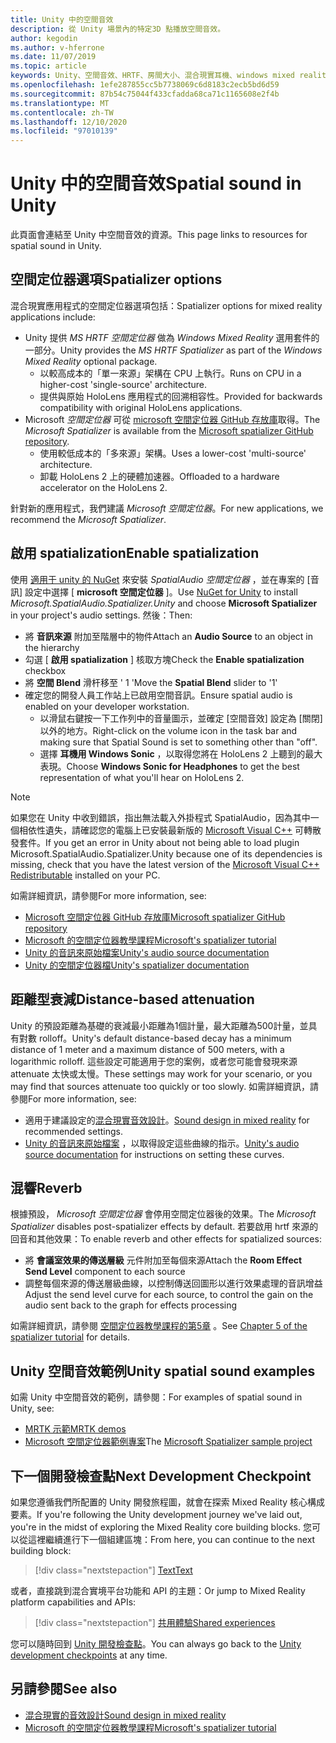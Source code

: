 ```yaml
---
title: Unity 中的空間音效
description: 從 Unity 場景內的特定3D 點播放空間音效。
author: kegodin
ms.author: v-hferrone
ms.date: 11/07/2019
ms.topic: article
keywords: Unity、空間音效、HRTF、房間大小、混合現實耳機、windows mixed reality 耳機、虛擬實境耳機、MRTK、混合現實工具組、空間定位器、回音
ms.openlocfilehash: 1efe287855cc5b7738069c6d8183c2ecb5bd6d59
ms.sourcegitcommit: 87b54c75044f433cfadda68ca71c1165608e2f4b
ms.translationtype: MT
ms.contentlocale: zh-TW
ms.lasthandoff: 12/10/2020
ms.locfileid: "97010139"
---
```

# <a name="spatial-sound-in-unity"></a><span data-ttu-id="3c8fb-104">Unity 中的空間音效</span><span class="sxs-lookup"><span data-stu-id="3c8fb-104">Spatial sound in Unity</span></span>

<span data-ttu-id="3c8fb-105">此頁面會連結至 Unity 中空間音效的資源。</span><span class="sxs-lookup"><span data-stu-id="3c8fb-105">This page links to resources for spatial sound in Unity.</span></span>

## <a name="spatializer-options"></a><span data-ttu-id="3c8fb-106">空間定位器選項</span><span class="sxs-lookup"><span data-stu-id="3c8fb-106">Spatializer options</span></span>
<span data-ttu-id="3c8fb-107">混合現實應用程式的空間定位器選項包括：</span><span class="sxs-lookup"><span data-stu-id="3c8fb-107">Spatializer options for mixed reality applications include:</span></span>
* <span data-ttu-id="3c8fb-108">Unity 提供 *MS HRTF 空間定位器* 做為 *Windows Mixed Reality* 選用套件的一部分。</span><span class="sxs-lookup"><span data-stu-id="3c8fb-108">Unity provides the *MS HRTF Spatializer* as part of the *Windows Mixed Reality* optional package.</span></span>
  * <span data-ttu-id="3c8fb-109">以較高成本的「單一來源」架構在 CPU 上執行。</span><span class="sxs-lookup"><span data-stu-id="3c8fb-109">Runs on CPU in a higher-cost 'single-source' architecture.</span></span>
  * <span data-ttu-id="3c8fb-110">提供與原始 HoloLens 應用程式的回溯相容性。</span><span class="sxs-lookup"><span data-stu-id="3c8fb-110">Provided for backwards compatibility with original HoloLens applications.</span></span>
* <span data-ttu-id="3c8fb-111">Microsoft *空間定位器* 可從 [microsoft 空間定位器 GitHub 存放庫](https://github.com/microsoft/spatialaudio-unity)取得。</span><span class="sxs-lookup"><span data-stu-id="3c8fb-111">The *Microsoft Spatializer* is available from the [Microsoft spatializer GitHub repository](https://github.com/microsoft/spatialaudio-unity).</span></span>
  * <span data-ttu-id="3c8fb-112">使用較低成本的「多來源」架構。</span><span class="sxs-lookup"><span data-stu-id="3c8fb-112">Uses a lower-cost 'multi-source' architecture.</span></span>
  * <span data-ttu-id="3c8fb-113">卸載 HoloLens 2 上的硬體加速器。</span><span class="sxs-lookup"><span data-stu-id="3c8fb-113">Offloaded to a hardware accelerator on the HoloLens 2.</span></span> 

<span data-ttu-id="3c8fb-114">針對新的應用程式，我們建議 *Microsoft 空間定位器*。</span><span class="sxs-lookup"><span data-stu-id="3c8fb-114">For new applications, we recommend the *Microsoft Spatializer*.</span></span>

## <a name="enable-spatialization"></a><span data-ttu-id="3c8fb-115">啟用 spatialization</span><span class="sxs-lookup"><span data-stu-id="3c8fb-115">Enable spatialization</span></span>

<span data-ttu-id="3c8fb-116">使用 [適用于 unity 的 NuGet](https://github.com/GlitchEnzo/NuGetForUnity/releases/latest) 來安裝 _SpatialAudio 空間定位器_ ，並在專案的 [音訊] 設定中選擇 [ **microsoft 空間定位器** ]。</span><span class="sxs-lookup"><span data-stu-id="3c8fb-116">Use [NuGet for Unity](https://github.com/GlitchEnzo/NuGetForUnity/releases/latest) to install _Microsoft.SpatialAudio.Spatializer.Unity_ and choose **Microsoft Spatializer** in your project's audio settings.</span></span> <span data-ttu-id="3c8fb-117">然後：</span><span class="sxs-lookup"><span data-stu-id="3c8fb-117">Then:</span></span>
* <span data-ttu-id="3c8fb-118">將 **音訊來源** 附加至階層中的物件</span><span class="sxs-lookup"><span data-stu-id="3c8fb-118">Attach an **Audio Source** to an object in the hierarchy</span></span>
* <span data-ttu-id="3c8fb-119">勾選 [ **啟用 spatialization** ] 核取方塊</span><span class="sxs-lookup"><span data-stu-id="3c8fb-119">Check the **Enable spatialization** checkbox</span></span>
* <span data-ttu-id="3c8fb-120">將 **空間 Blend** 滑杆移至 ' 1 '</span><span class="sxs-lookup"><span data-stu-id="3c8fb-120">Move the **Spatial Blend** slider to '1'</span></span>
* <span data-ttu-id="3c8fb-121">確定您的開發人員工作站上已啟用空間音訊。</span><span class="sxs-lookup"><span data-stu-id="3c8fb-121">Ensure spatial audio is enabled on your developer workstation.</span></span> 
    * <span data-ttu-id="3c8fb-122">以滑鼠右鍵按一下工作列中的音量圖示，並確定 [空間音效] 設定為 [關閉] 以外的地方。</span><span class="sxs-lookup"><span data-stu-id="3c8fb-122">Right-click on the volume icon in the task bar and making sure that Spatial Sound is set to something other than "off".</span></span> 
    * <span data-ttu-id="3c8fb-123">選擇 **耳機用 Windows Sonic** ，以取得您將在 HoloLens 2 上聽到的最大表現。</span><span class="sxs-lookup"><span data-stu-id="3c8fb-123">Choose **Windows Sonic for Headphones** to get the best representation of what you'll hear on HoloLens 2.</span></span>

>[!NOTE]
><span data-ttu-id="3c8fb-124">如果您在 Unity 中收到錯誤，指出無法載入外掛程式 SpatialAudio，因為其中一個相依性遺失，請確認您的電腦上已安裝最新版的 [Microsoft Visual C++](https://support.microsoft.com/en-us/help/2977003/the-latest-supported-visual-c-downloads) 可轉散發套件。</span><span class="sxs-lookup"><span data-stu-id="3c8fb-124">If you get an error in Unity about not being able to load plugin Microsoft.SpatialAudio.Spatializer.Unity because one of its dependencies is missing, check that you have the latest version of the [Microsoft Visual C++ Redistributable](https://support.microsoft.com/en-us/help/2977003/the-latest-supported-visual-c-downloads) installed on your PC.</span></span>

<span data-ttu-id="3c8fb-125">如需詳細資訊，請參閱</span><span class="sxs-lookup"><span data-stu-id="3c8fb-125">For more information, see:</span></span>
* [<span data-ttu-id="3c8fb-126">Microsoft 空間定位器 GitHub 存放庫</span><span class="sxs-lookup"><span data-stu-id="3c8fb-126">Microsoft spatializer GitHub repository</span></span>](https://github.com/microsoft/spatialaudio-unity)
* [<span data-ttu-id="3c8fb-127">Microsoft 的空間定位器教學課程</span><span class="sxs-lookup"><span data-stu-id="3c8fb-127">Microsoft's spatializer tutorial</span></span>](tutorials/unity-spatial-audio-ch1.md)
* [<span data-ttu-id="3c8fb-128">Unity 的音訊來原始檔案</span><span class="sxs-lookup"><span data-stu-id="3c8fb-128">Unity's audio source documentation</span></span>](https://docs.unity3d.com/2019.3/Documentation/Manual/class-AudioSource.html)
* [<span data-ttu-id="3c8fb-129">Unity 的空間定位器檔</span><span class="sxs-lookup"><span data-stu-id="3c8fb-129">Unity's spatializer documentation</span></span>](https://docs.unity3d.com/Manual/VRAudioSpatializer.html)

## <a name="distance-based-attenuation"></a><span data-ttu-id="3c8fb-130">距離型衰減</span><span class="sxs-lookup"><span data-stu-id="3c8fb-130">Distance-based attenuation</span></span>
<span data-ttu-id="3c8fb-131">Unity 的預設距離為基礎的衰減最小距離為1個計量，最大距離為500計量，並具有對數 rolloff。</span><span class="sxs-lookup"><span data-stu-id="3c8fb-131">Unity's default distance-based decay has a minimum distance of 1 meter and a maximum distance of 500 meters, with a logarithmic rolloff.</span></span> <span data-ttu-id="3c8fb-132">這些設定可能適用于您的案例，或者您可能會發現來源 attenuate 太快或太慢。</span><span class="sxs-lookup"><span data-stu-id="3c8fb-132">These settings may work for your scenario, or you may find that sources attenuate too quickly or too slowly.</span></span> <span data-ttu-id="3c8fb-133">如需詳細資訊，請參閱</span><span class="sxs-lookup"><span data-stu-id="3c8fb-133">For more information, see:</span></span>
* <span data-ttu-id="3c8fb-134">適用于建議設定的[混合現實音效設計](../../design/spatial-sound-design.md)。</span><span class="sxs-lookup"><span data-stu-id="3c8fb-134">[Sound design in mixed reality](../../design/spatial-sound-design.md) for recommended settings.</span></span>
* <span data-ttu-id="3c8fb-135">[Unity 的音訊來原始檔案](https://docs.unity3d.com/2019.3/Documentation/Manual/class-AudioSource.html) ，以取得設定這些曲線的指示。</span><span class="sxs-lookup"><span data-stu-id="3c8fb-135">[Unity's audio source documentation](https://docs.unity3d.com/2019.3/Documentation/Manual/class-AudioSource.html) for instructions on setting these curves.</span></span>

## <a name="reverb"></a><span data-ttu-id="3c8fb-136">混響</span><span class="sxs-lookup"><span data-stu-id="3c8fb-136">Reverb</span></span>
<span data-ttu-id="3c8fb-137">根據預設， _Microsoft 空間定位器_ 會停用空間定位器後的效果。</span><span class="sxs-lookup"><span data-stu-id="3c8fb-137">The _Microsoft Spatializer_ disables post-spatializer effects by default.</span></span> <span data-ttu-id="3c8fb-138">若要啟用 hrtf 來源的回音和其他效果：</span><span class="sxs-lookup"><span data-stu-id="3c8fb-138">To enable reverb and other effects for spatialized sources:</span></span>
* <span data-ttu-id="3c8fb-139">將 **會議室效果的傳送層級** 元件附加至每個來源</span><span class="sxs-lookup"><span data-stu-id="3c8fb-139">Attach the **Room Effect Send Level** component to each source</span></span>
* <span data-ttu-id="3c8fb-140">調整每個來源的傳送層級曲線，以控制傳送回圖形以進行效果處理的音訊增益</span><span class="sxs-lookup"><span data-stu-id="3c8fb-140">Adjust the send level curve for each source, to control the gain on the audio sent back to the graph for effects processing</span></span>

<span data-ttu-id="3c8fb-141">如需詳細資訊，請參閱 [空間定位器教學課程的第5章](tutorials/unity-spatial-audio-ch5.md) 。</span><span class="sxs-lookup"><span data-stu-id="3c8fb-141">See [Chapter 5 of the spatializer tutorial](tutorials/unity-spatial-audio-ch5.md) for details.</span></span>

## <a name="unity-spatial-sound-examples"></a><span data-ttu-id="3c8fb-142">Unity 空間音效範例</span><span class="sxs-lookup"><span data-stu-id="3c8fb-142">Unity spatial sound examples</span></span>
<span data-ttu-id="3c8fb-143">如需 Unity 中空間音效的範例，請參閱：</span><span class="sxs-lookup"><span data-stu-id="3c8fb-143">For examples of spatial sound in Unity, see:</span></span>
* [<span data-ttu-id="3c8fb-144">MRTK 示範</span><span class="sxs-lookup"><span data-stu-id="3c8fb-144">MRTK demos</span></span>](https://github.com/microsoft/MixedRealityToolkit-Unity/tree/mrtk_release/Assets/MixedRealityToolkit.Examples/Demos/Audio)
* <span data-ttu-id="3c8fb-145">[Microsoft 空間定位器範例專案](https://github.com/microsoft/spatialaudio-unity/tree/master/Samples/MicrosoftSpatializerSample)</span><span class="sxs-lookup"><span data-stu-id="3c8fb-145">The [Microsoft Spatializer sample project](https://github.com/microsoft/spatialaudio-unity/tree/master/Samples/MicrosoftSpatializerSample)</span></span>

## <a name="next-development-checkpoint"></a><span data-ttu-id="3c8fb-146">下一個開發檢查點</span><span class="sxs-lookup"><span data-stu-id="3c8fb-146">Next Development Checkpoint</span></span>

<span data-ttu-id="3c8fb-147">如果您遵循我們所配置的 Unity 開發旅程圖，就會在探索 Mixed Reality 核心構成要素。</span><span class="sxs-lookup"><span data-stu-id="3c8fb-147">If you're following the Unity development journey we've laid out, you're in the midst of exploring the Mixed Reality core building blocks.</span></span> <span data-ttu-id="3c8fb-148">您可以從這裡繼續進行下一個組建區塊：</span><span class="sxs-lookup"><span data-stu-id="3c8fb-148">From here, you can continue to the next building block:</span></span>

> [!div class="nextstepaction"]
> [<span data-ttu-id="3c8fb-149">Text</span><span class="sxs-lookup"><span data-stu-id="3c8fb-149">Text</span></span>](text-in-unity.md)

<span data-ttu-id="3c8fb-150">或者，直接跳到混合實境平台功能和 API 的主題：</span><span class="sxs-lookup"><span data-stu-id="3c8fb-150">Or jump to Mixed Reality platform capabilities and APIs:</span></span>

> [!div class="nextstepaction"]
> [<span data-ttu-id="3c8fb-151">共用體驗</span><span class="sxs-lookup"><span data-stu-id="3c8fb-151">Shared experiences</span></span>](shared-experiences-in-unity.md)

<span data-ttu-id="3c8fb-152">您可以隨時回到 [Unity 開發檢查點](unity-development-overview.md#2-core-building-blocks)。</span><span class="sxs-lookup"><span data-stu-id="3c8fb-152">You can always go back to the [Unity development checkpoints](unity-development-overview.md#2-core-building-blocks) at any time.</span></span>

## <a name="see-also"></a><span data-ttu-id="3c8fb-153">另請參閱</span><span class="sxs-lookup"><span data-stu-id="3c8fb-153">See also</span></span>
* [<span data-ttu-id="3c8fb-154">混合現實的音效設計</span><span class="sxs-lookup"><span data-stu-id="3c8fb-154">Sound design in mixed reality</span></span>](../../design/spatial-sound-design.md)
* [<span data-ttu-id="3c8fb-155">Microsoft 的空間定位器教學課程</span><span class="sxs-lookup"><span data-stu-id="3c8fb-155">Microsoft's spatializer tutorial</span></span>](tutorials/unity-spatial-audio-ch1.md)
